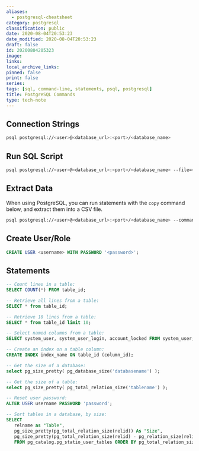 ```yaml
---
aliases:
  - postgresql-cheatsheet
category: postgresql
classification: public
date: 2020-08-04T20:53:23
date_modified: 2020-08-04T20:53:23
draft: false
id: 20200804205323
image: 
links: 
local_archive_links: 
pinned: false
print: false
series: 
tags: [sql, command-line, statements, psql, postgresql]
title: PostgreSQL Commands
type: tech-note
---
```


## Connection Strings

```sh
psql postgresql://<user>@<database_url>:<port>/<database_name>
```

## Run SQL Script

```sh
psql postgresql://<user>@<database_url>:<port>/<database_name> --file=<script>.sql
```

## Extract Data

When using PostgreSQL, you can run statements with the `copy` command below, and extract them into a CSV file.

```sh
psql postgresql://<user>@<database_url>:<port>/<database_name> --command="copy (SELECT * FROM table_id) TO STDOUT WITH CSV DELIMITER ',' HEADER;" > output.csv
```
## Create User/Role

```sql
CREATE USER <username> WITH PASSWORD '<password>';
```

## Statements

```sql
-- Count lines in a table:
SELECT COUNT(*) FROM table_id; 

-- Retrieve all lines from a table:
SELECT * from table_id;

-- Retrieve 10 lines from a table:
SELECT * from table_id limit 10;

-- Select named columns from a table:
SELECT system_user, system_user_login, account_locked FROM system_user;

-- Create an index on a table column:
CREATE INDEX index_name ON table_id (column_id);

-- Get the size of a database:
select pg_size_pretty( pg_database_size('databasename') );

-- Get the size of a table:
select pg_size_pretty( pg_total_relation_size('tablename') );

-- Reset user password:
ALTER USER username PASSWORD 'password';

-- Sort tables in a database, by size:
SELECT
   relname as "Table",
   pg_size_pretty(pg_total_relation_size(relid)) As "Size",
   pg_size_pretty(pg_total_relation_size(relid) - pg_relation_size(relid)) as "External Size"
   FROM pg_catalog.pg_statio_user_tables ORDER BY pg_total_relation_size(relid) DESC;
```


